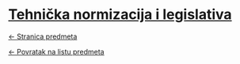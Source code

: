 # [Tehnička normizacija i legislativa](https://www.github.com/studosi-fer/TNL)
[<- Stranica predmeta](https://www.fer.unizg.hr/predmet/tnl)

[<- Povratak na listu predmeta](https://www.github.com/studosi/FER)
